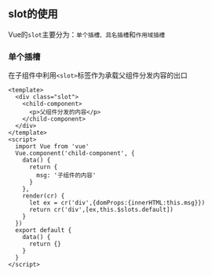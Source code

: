 ## slot的使用
Vue的`slot`主要分为：`单个插槽、具名插槽`和`作用域插槽`
### 单个插槽
在子组件中利用`<slot>`标签作为承载父组件分发内容的出口
```
<template>
  <div class="slot">
    <child-component>
      <p>父组件分发的内容</p>
    </child-component>
  </div>
</template>
<script>
  import Vue from 'vue'
  Vue.component('child-component', {
    data() {
      return {
        msg: '子组件的内容'
      }
    },
    render(cr) {
      let ex = cr('div',{domProps:{innerHTML:this.msg}})
      return cr('div',[ex,this.$slots.default])
    }
  })
  export default {
    data() {
      return {}
    }
  }
</script>
```